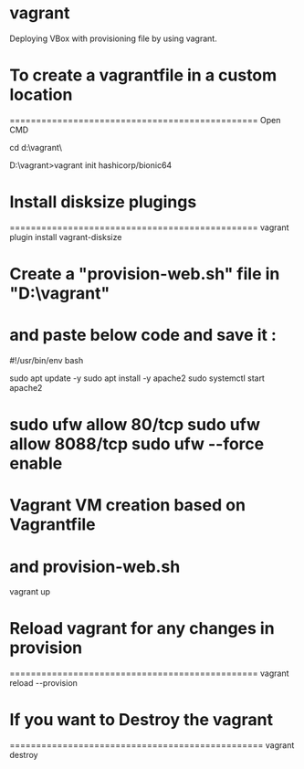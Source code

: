 # vagrant
Deploying VBox with provisioning file by using vagrant.

# To create a vagrantfile in a custom location 
===============================================
Open CMD

cd d:\vagrant\

D:\vagrant>vagrant init hashicorp/bionic64

# Install disksize plugings
===============================================
vagrant plugin install vagrant-disksize

# Create a "provision-web.sh" file in "D:\vagrant" 
and paste below code and save it :
===============================================
#!/usr/bin/env bash

sudo apt update -y
sudo apt install -y apache2
sudo systemctl start apache2

sudo ufw allow 80/tcp
sudo ufw allow 8088/tcp
sudo ufw --force enable
===============================================

# Vagrant VM creation based on Vagrantfile 
and provision-web.sh
===============================================
vagrant up


# Reload vagrant for any changes in provision
===============================================
vagrant reload --provision


# If you want to Destroy the vagrant
================================================
vagrant destroy
